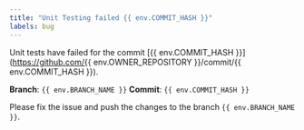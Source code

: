 ```yaml
---
title: "Unit Testing failed {{ env.COMMIT_HASH }}"
labels: bug
---
```


Unit tests have failed for the commit [{{ env.COMMIT_HASH }}](https://github.com/{{ env.OWNER_REPOSITORY }}/commit/{{ env.COMMIT_HASH }}).

**Branch**: `{{ env.BRANCH_NAME }}`
**Commit**: `{{ env.COMMIT_HASH }}`

Please fix the issue and push the changes to the branch `{{ env.BRANCH_NAME }}`.
